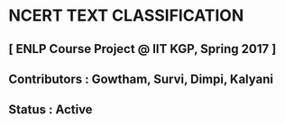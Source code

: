 # NCERT TEXT CLASSIFICATION
## [ ENLP Course Project @ IIT KGP, Spring 2017 ]
## Contributors : Gowtham, Survi, Dimpi, Kalyani

## Status : Active
